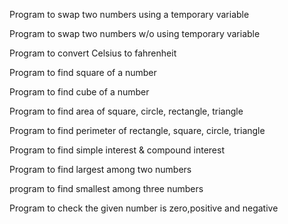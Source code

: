 Program to swap two numbers using a temporary variable 


Program to swap two numbers w/o using temporary variable

Program to convert Celsius to fahrenheit


Program to find square of a number


Program to find cube of a number


Program to find area of square, circle, rectangle, triangle


Program to find perimeter of rectangle, square, circle, triangle


Program to find simple interest & compound interest

Program to find largest among two numbers

program to find smallest among three numbers

Program to check the given number is zero,positive and negative 


